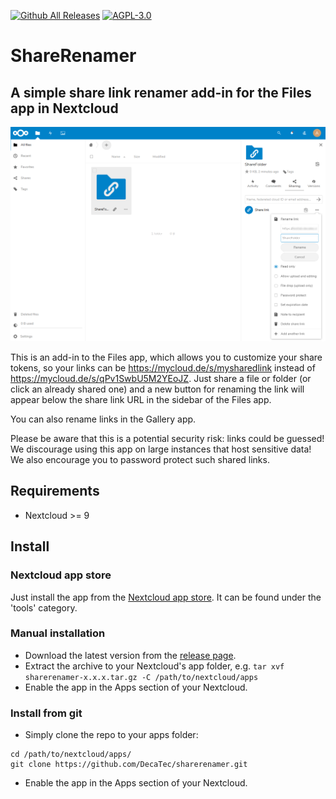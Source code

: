 [![Github All Releases](https://img.shields.io/github/downloads/DecaTec/sharerenamer/total.svg)](https://www.somsubhra.com/github-release-stats/?username=DecaTec&repository=sharerenamer)
[![AGPL-3.0](https://img.shields.io/github/license/DecaTec/sharerenamer.svg)](https://github.com/DecaTec/sharerenamer/blob/master/LICENSE)

# ShareRenamer
## A simple share link renamer add-in for the Files app in Nextcloud

![](screenshots/sharerenamer.png)

This is an add-in to the Files app, which allows you to customize your share tokens, so your links can be https://mycloud.de/s/mysharedlink instead of https://mycloud.de/s/qPv1SwbU5M2YEoJZ. Just share a file or folder (or click an already shared one) and a new button for renaming the link will appear below the share link URL in the sidebar of the Files app. 

You can also rename links in the Gallery app.

Please be aware that this is a potential security risk: links could be guessed! We discourage using this app on large instances that host sensitive data! We also encourage you to password protect such shared links.

## Requirements
* Nextcloud >= 9

## Install
### Nextcloud app store
Just install the app from the [Nextcloud app store](https://apps.nextcloud.com/apps/sharerenamer). It can be found under the 'tools' category.

### Manual installation
* Download the latest version from the [release page](https://github.com/DecaTec/sharerenamer/releases).
* Extract the archive to your Nextcloud's app folder, e.g. `tar xvf sharerenamer-x.x.x.tar.gz -C /path/to/nextcloud/apps`
* Enable the app in the Apps section of your Nextcloud.

### Install from git
* Simply clone the repo to your apps folder:
```
cd /path/to/nextcloud/apps/
git clone https://github.com/DecaTec/sharerenamer.git
```
* Enable the app in the Apps section of your Nextcloud.
